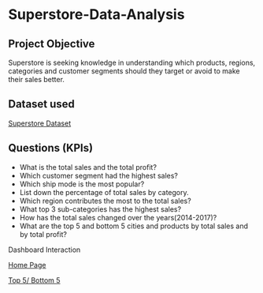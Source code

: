 # Superstore-Data-Analysis

## Project Objective
Superstore is seeking knowledge in understanding which products, regions, categories and customer segments should they target or avoid to make their sales better.

## Dataset used
<a href="https://github.com/ssuunn31/Superstore_Sales-Data-Analysis/blob/main/cleaned_data2.csv">Superstore Dataset</a>

## Questions (KPIs)
- What is the total sales and the total profit?
- Which customer segment had the highest sales?
- Which ship mode is the most popular?
- List down the percentage of total sales by category.
- Which region contributes the most to the total sales?
- What top 3 sub-categories has the highest sales?
- How has the total sales changed over the years(2014-2017)?
- What are the top 5 and bottom 5 cities and products by total sales and by total profit?

Dashboard Interaction 

<a href="https://github.com/ssuunn31/Superstore_Sales-Data-Analysis/blob/main/Home_Page.png">Home Page</a>

<a href="https://github.com/ssuunn31/Superstore_Sales-Data-Analysis/blob/main/Top%205%2CBottom%205.png">Top 5/ Bottom 5</a>
